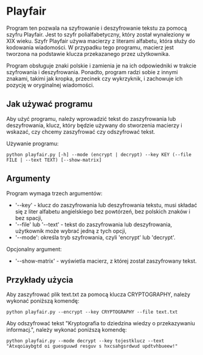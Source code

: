 # Playfair
Program ten pozwala na szyfrowanie i deszyfrowanie tekstu za pomocą szyfru Playfair. Jest to szyfr polialfabetyczny, który został wynaleziony w XIX wieku. Szyfr Playfair używa macierzy z literami alfabetu, która służy do kodowania wiadomości. W przypadku tego programu, macierz jest tworzona na podstawie klucza przekazanego przez użytkownika.

Program obsługuje znaki polskie i zamienia je na ich odpowiedniki w trakcie szyfrowania i deszyfrowania. Ponadto, program radzi sobie z innymi znakami, takimi jak kropka, przecinek czy wykrzyknik, i zachowuje ich pozycję w oryginalnej wiadomości.

## Jak używać programu
Aby użyć programu, należy wprowadzić tekst do zaszyfrowania lub deszyfrowania, klucz, który będzie używany do stworzenia macierzy i wskazać, czy chcemy zaszyfrować czy odszyfrować tekst.

Używanie programu:
```
python playfair.py [-h] --mode (encrypt | decrypt) --key KEY (--file FILE | --text TEXT) [--show-matrix]
```

## Argumenty
Program wymaga trzech argumentów:

- '--key' - klucz do zaszyfrowania lub deszyfrowania tekstu, musi składać się z liter alfabetu angielskiego bez powtórzeń, bez polskich znaków i bez spacji,
- '--file' lub '--text' - tekst do zaszyfrowania lub deszyfrowania, użytkownik może wybrać jedną z tych opcji,
- '--mode': określa tryb szyfrowania, czyli 'encrypt' lub 'decrypt'. 

Opcjonalny argument:
- '--show-matrix' - wyświetla macierz, z której został zaszyfrowany tekst.

## Przykłady użycia
Aby zaszyfrować plik text.txt za pomocą klucza CRYPTOGRAPHY, należy wykonać poniższą komendę:
```
python playfair.py --encrypt --key CRYPTOGRAPHY --file text.txt
```

Aby odszyfrować tekst "Kryptografia to dziedzina wiedzy o przekazywaniu informacj.", należy wykonać poniższą komendę:
```
python playfair.py --mode decrypt --key tojestklucz --text "Atxqoiaybgtd oi guesguuwd resguv s hxcsahgsrdwud updtvhbueew!"
```

